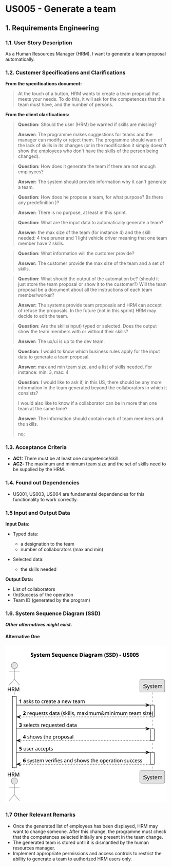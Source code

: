 # US005 - Generate a team


## 1. Requirements Engineering
  
### 1.1. User Story Description

As a Human Resources Manager (HRM), I want to generate a team proposal automatically.

### 1.2. Customer Specifications and Clarifications 

**From the specifications document:**

>	At the touch of a button, HRM wants to create a team proposal that meets your needs. To do this, it will ask for the competences that this team must have, and the number of persons.

**From the client clarifications:**

> **Question:** Should the user (HRM) be warned if skills are missing?
>
> **Answer:** The programme makes suggestions for teams and the manager can modify or reject them. The programme should warn of the lack of skills in its changes (or in the modification it simply doesn't show the employees who don't have the skills of the person being changed).

> **Question:** How does it generate the team if there are not enough employees?
>
> **Answer:** The system should provide information why it can't generate a team.

> **Question:** How does he propose a team, for what purpose? (Is there any predefinition )?
> 
> **Answer:** There is no purpose, at least in this sprint.

> **Question:** What are the input data to automatically generate a team?
> 
> **Answer:** the max size of the team (for instance 4) and the skill needed: 4 tree pruner and 1 light vehicle driver meaning that one team member have 2 skills.

> **Question:** What information will the customer provide?
>
> **Answer:** The customer provide the max size of the team and a set of skills.

> **Question:** What should the output of the automation be? (should it just store the team proposal or show it to the customer?)  Will the team proposal be a document about all the instructions of each team member/worker?
>
> **Answer:** The systems provide team proposals and HRM can accept of refuse the proposals. In the future (not in this sprint) HRM may decide to edit the team.

> **Question:** Are the skills(input) typed or selected. Does the output show the team members with or without their skills?
>
> **Answer:** The ux/ui is up to the dev team.

> **Question:** I would to know which business rules apply for the input data to generate a team proposal.
> 
> **Answer:** max and min team size, and a list of skills needed. For instance: min: 3, max: 4

> **Question:** I would like to ask if, in this US, there should be any more information in the team generated beyond the collaborators in which it consists?
>
>I would also like to know if a collaborator can be in more than one team at the same time? 
> 
> **Answer:** The information should contain each of team members and the skills.
>
>no;
### 1.3. Acceptance Criteria

* **AC1:** There must be at least one competence/skill.
* **AC2:** The maximum and minimum team size and the set of skills need to be supplied by the HRM.

### 1.4. Found out Dependencies

* US001, US003, US004 are fundamental dependencies for this functionality to work correctly.

### 1.5 Input and Output Data

**Input Data:**

* Typed data:
    * a designation to the team
    * number of collaborators (max and min)

* Selected data:
    * the skills needed
    

**Output Data:**

* List of collaborators
* (In)Success of the operation
* Team ID (generated by the program)

### 1.6. System Sequence Diagram (SSD)

**_Other alternatives might exist._**

#### Alternative One

![System Sequence Diagram - Alternative One](svg/us005-system-sequence-diagram-alternative-one.svg)

### 1.7 Other Relevant Remarks

* Once the generated list of employees has been displayed, HRM may want to change someone. After this change, the programme must check that the competences selected initially are present in the team change.
* The generated team is stored until it is dismantled by the human resources manager.
* Implement appropriate permissions and access controls to restrict the ability to generate a team to authorized HRM users only.